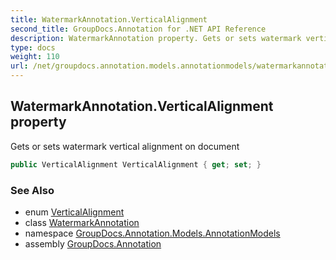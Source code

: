 ```yaml
---
title: WatermarkAnnotation.VerticalAlignment
second_title: GroupDocs.Annotation for .NET API Reference
description: WatermarkAnnotation property. Gets or sets watermark vertical alignment on document
type: docs
weight: 110
url: /net/groupdocs.annotation.models.annotationmodels/watermarkannotation/verticalalignment/
---
```

## WatermarkAnnotation.VerticalAlignment property

Gets or sets watermark vertical alignment on document

```csharp
public VerticalAlignment VerticalAlignment { get; set; }
```

### See Also

* enum [VerticalAlignment](../../../groupdocs.annotation.models/verticalalignment/)
* class [WatermarkAnnotation](../)
* namespace [GroupDocs.Annotation.Models.AnnotationModels](../../watermarkannotation/)
* assembly [GroupDocs.Annotation](../../../)


